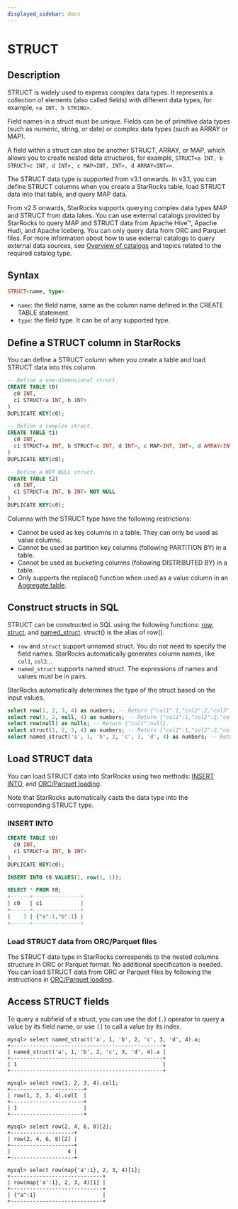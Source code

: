 ```yaml
---
displayed_sidebar: docs
---
```


# STRUCT

## Description

STRUCT is widely used to express complex data types. It represents a collection of elements (also called fields) with different data types, for example, `<a INT, b STRING>`.

Field names in a struct must be unique. Fields can be of primitive data types (such as numeric, string, or date) or complex data types (such as ARRAY or MAP).

A field within a struct can also be another STRUCT, ARRAY, or MAP, which allows you to create nested data structures, for example, `STRUCT<a INT, b STRUCT<c INT, d INT>, c MAP<INT, INT>, d ARRAY<INT>>`.

The STRUCT data type is supported from v3.1 onwards. In v3.1, you can define STRUCT columns when you create a StarRocks table, load STRUCT data into that table, and query MAP data.

From v2.5 onwards, StarRocks supports querying complex data types MAP and STRUCT from data lakes. You can use external catalogs provided by StarRocks to query MAP and STRUCT data from Apache Hive™, Apache Hudi, and Apache Iceberg. You can only query data from ORC and Parquet files. For more information about how to use external catalogs to query external data sources, see [Overview of catalogs](../../../data_source/catalog/catalog_overview.md) and topics related to the required catalog type.

## Syntax

```Haskell
STRUCT<name, type>
```

- `name`: the field name, same as the column name defined in the CREATE TABLE statement.
- `type`: the field type. It can be of any supported type.

## Define a STRUCT column in StarRocks

You can define a STRUCT column when you create a table and load STRUCT data into this column.

```SQL
-- Define a one-dimensional struct.
CREATE TABLE t0(
  c0 INT,
  c1 STRUCT<a INT, b INT>
)
DUPLICATE KEY(c0);

-- Define a complex struct.
CREATE TABLE t1(
  c0 INT,
  c1 STRUCT<a INT, b STRUCT<c INT, d INT>, c MAP<INT, INT>, d ARRAY<INT>>
)
DUPLICATE KEY(c0);

-- Define a NOT NULL struct.
CREATE TABLE t2(
  c0 INT,
  c1 STRUCT<a INT, b INT> NOT NULL
)
DUPLICATE KEY(c0);
```

Columns with the STRUCT type have the following restrictions:

- Cannot be used as key columns in a table. They can only be used as value columns.
- Cannot be used as partition key columns (following PARTITION BY) in a table.
- Cannot be used as bucketing columns (following DISTRIBUTED BY) in a table.
- Only supports the replace() function when used as a value column in an [Aggregate table](../../../table_design/table_types/aggregate_table.md).

## Construct structs in SQL

STRUCT can be constructed in SQL using the following functions: [row, struct](../../sql-functions/struct-functions/row.md), and [named_struct](../../sql-functions/struct-functions/named_struct.md). struct() is the alias of row().

- `row` and `struct` support unnamed struct. You do not need to specify the field names. StarRocks automatically generates column names, like `col1`, `col2`...
- `named_struct` supports named struct. The expressions of names and values must be in pairs.

StarRocks automatically determines the type of the struct based on the input values.

```SQL
select row(1, 2, 3, 4) as numbers; -- Return {"col1":1,"col2":2,"col3":3,"col4":4}.
select row(1, 2, null, 4) as numbers; -- Return {"col1":1,"col2":2,"col3":null,"col4":4}.
select row(null) as nulls; -- Return {"col1":null}.
select struct(1, 2, 3, 4) as numbers; -- Return {"col1":1,"col2":2,"col3":3,"col4":4}.
select named_struct('a', 1, 'b', 2, 'c', 3, 'd', 4) as numbers; -- Return {"a":1,"b":2,"c":3,"d":4}.
```

## Load STRUCT data

You can load STRUCT data into StarRocks using two methods: [INSERT INTO](../../../loading/InsertInto.md), and [ORC/Parquet loading](../../sql-statements/loading_unloading/BROKER_LOAD.md).

Note that StarRocks automatically casts the data type into the corresponding STRUCT type.

### INSERT INTO

```SQL
CREATE TABLE t0(
  c0 INT,
  c1 STRUCT<a INT, b INT>
)
DUPLICATE KEY(c0);

INSERT INTO t0 VALUES(1, row(1, 1));

SELECT * FROM t0;
+------+---------------+
| c0   | c1            |
+------+---------------+
|    1 | {"a":1,"b":1} |
+------+---------------+
```

### Load STRUCT data from ORC/Parquet files

The STRUCT data type in StarRocks corresponds to the nested columns structure in ORC or Parquet format. No additional specification is needed. You can load STRUCT data from ORC or Parquet files by following the instructions in [ORC/Parquet loading](../../sql-statements/loading_unloading/BROKER_LOAD.md).

## Access STRUCT fields

To query a subfield of a struct, you can use the dot (`.`) operator to query a value by its field name, or use `[]` to call a value by its index.

```Plain Text
mysql> select named_struct('a', 1, 'b', 2, 'c', 3, 'd', 4).a;
+------------------------------------------------+
| named_struct('a', 1, 'b', 2, 'c', 3, 'd', 4).a |
+------------------------------------------------+
| 1                                              |
+------------------------------------------------+

mysql> select row(1, 2, 3, 4).col1;
+-----------------------+
| row(1, 2, 3, 4).col1  |
+-----------------------+
| 1                     |
+-----------------------+

mysql> select row(2, 4, 6, 8)[2];
+--------------------+
| row(2, 4, 6, 8)[2] |
+--------------------+
|                  4 |
+--------------------+

mysql> select row(map{'a':1}, 2, 3, 4)[1];
+-----------------------------+
| row(map{'a':1}, 2, 3, 4)[1] |
+-----------------------------+
| {"a":1}                     |
+-----------------------------+
```
